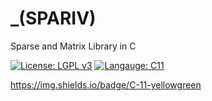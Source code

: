 # _(SPARIV)
Sparse and Matrix Library in C



[![License: LGPL v3](https://img.shields.io/badge/License-LGPL%20v3-blue.svg)](https://www.gnu.org/licenses/lgpl-3.0)
[![Langauge: C11](https://img.shields.io/badge/C-11-yellowgreen)](https://en.wikipedia.org/wiki/C11_(C_standard_revision))


https://img.shields.io/badge/C-11-yellowgreen
